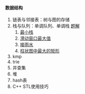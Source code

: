 #### 数据结构

1. 链表与邻接表：树与图的存储
2. 栈与队列：单调队列、单调栈 [题解](https://www.notion.so/LeetCode-e596b2ce556841ba98eb0762e45fd1e5)
   1. [最小栈](https://leetcode-cn.com/problems/min-stack/)
   2. [滑动窗口最大值](https://leetcode-cn.com/problems/sliding-window-maximum/)
   3. [接雨水](https://leetcode-cn.com/problems/trapping-rain-water/)
   4. [柱状图中最大的矩形](https://leetcode-cn.com/problems/largest-rectangle-in-histogram/)
3. kmp
4. trie
5. 并查集
6. 堆
7. hash表
8. C++ STL使用技巧